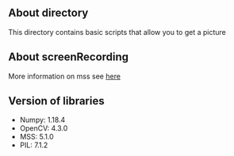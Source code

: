 ## About directory
This directory contains basic scripts that allow you to get a picture


## About screenRecording
More information on mss see [here](https://python-mss.readthedocs.io/examples.html)


## Version of libraries
+ Numpy: 1.18.4
+ OpenCV:  4.3.0
+ MSS: 5.1.0
+ PIL: 7.1.2
